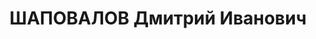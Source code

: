 ---
title: ШАПОВАЛОВ Дмитрий Иванович
description: Род. в 1905 в с.Перейма Балтского у. Подольской губ., русский, член ВКП(б).
  В органах ВЧК-ОГПУ-НКВД в 1920-1937. С 1933 проживал в г.Новочеркасске, в 1933-1937
  - начальник Новочеркасского РО ОГПУ НКВД. С 22.03.1936 - старший лейтенант госбезопасности.
  Приговорен ВК ВС СССР 14.12.1937 по ст. 58-1б, 58-8, 58-11 УК РСФСР к ВМН с конфискацией
  имущества, расстрелян 14.12.1936 в г.Ростове-на-Дону. Реабилитирован ВК ВС СССР
  29.01.1959.
---